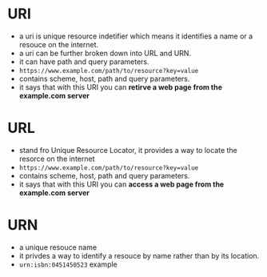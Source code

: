 # URI

- a uri is unique resource indetifier which means it identifies a name or a resouce on the internet.
- a uri can be further broken down into URL and URN.
- it can have path and query parameters.
- `https://www.example.com/path/to/resource?key=value`
- contains scheme, host, path and query parameters.
- it says that with this URI you can **retirve a web page from the example.com server**

# URL

- stand fro Unique Resource Locator, it provides a way to locate the resorce on the internet
- `https://www.example.com/path/to/resource?key=value`
- contains scheme, host, path and query parameters.
- it says that with this URI you can **access a web page from the example.com server**

# URN

- a unique resouce name
- it privdes a way to identify a resouce by name rather than by its location.
- `urn:isbn:0451450523` example
